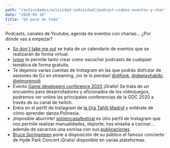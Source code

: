 ```yaml
---
path: "/actividades/actividad-individual/podcast-videos-eventos-y-charlas"
date: "2020-03-18"
title: "Un poco de todo"
---
```


Podcasts, canales de Youtube, agenda de eventos con charlas... ¿Por dónde vas a empezar?

- [So don´t take me out](https://www.notion.so/So-don-t-take-me-out-3fd57cd54ca44faabda7dff71548fac6) se trata de un calendario de eventos que se realizarán de forma virtual.
- [Ivoox](https://www.ivoox.com/) te permite tanto crear como escuchar podcasts de cualquier temática de forma gratuita.
- Te dejamos varias cuentas de Instagram en las que podrás disfrutar de sesiones de DJ en streaming, ¡no te lo pierdas! [@djfonk](https://www.instagram.com/djfonk/), [@deejayhabibi](https://www.instagram.com/deejayhabibi/), [@elmorenodj](https://www.instagram.com/elmorenodj/)
- Evento [Game developers conference 2020](https://m.twitch.tv/gdc/profile) ¡Gratis! Se trata de un encuentro para desarrolladores y aficionados de los videojuegos, podremos ver online las principales conferencias de la GDC 2020 a través de su canal de twitch.
- Entra en el perfil de Instagram de [Ia Ora Tahiti Madrid](https://www.instagram.com/iaoratahitimad/) y entérate de cómo aprender danza Polinesia.
- ¡Imposible aburrirte! [soloencasafestival](https://www.instagram.com/soloencasafestival/) es otro perfil de Instagram que nos permite realizar manualidades, deporte, nos enseña a cocinar… además de sacarnos una sonrisa con sus [publicaciones](https://www.instagram.com/p/B99NVU-iczL/).
- [Bruce Springsteen](https://bspringsteen.lnk.to/LondonCallingConcert) pone a disposición de su público el famoso concierto de Hyde Park Concert ¡Gratis! disponible en varias plataformas.
